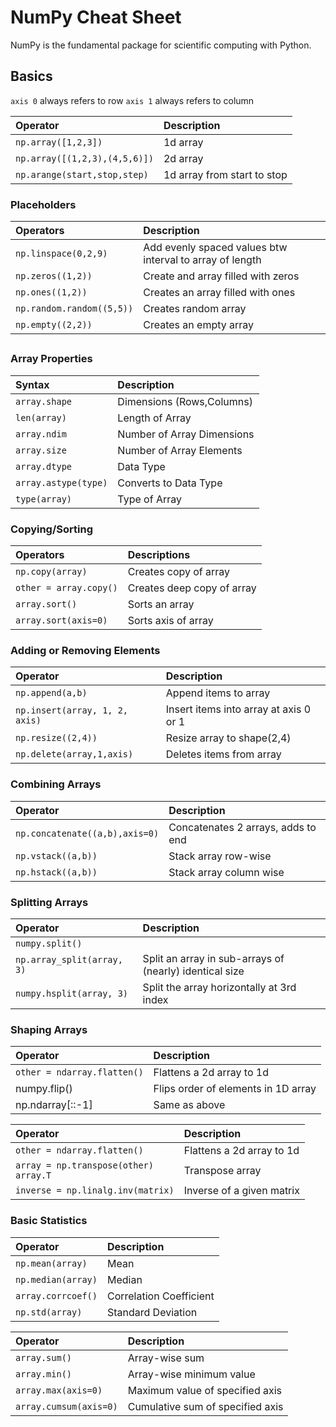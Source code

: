# NumPy Cheat Sheet

NumPy is the fundamental package for scientific computing with Python.



## Basics 

`axis 0` always refers to row 
`axis 1` always refers to column

| Operator     | Description   |
| :------------- | :------------- |
|`np.array([1,2,3])`|1d array|
|`np.array([(1,2,3),(4,5,6)])`|2d array|
|`np.arange(start,stop,step)`|1d array from start to stop|

### Placeholders 
| Operators | Description |
| :------------- | :------------- |
|`np.linspace(0,2,9)`|Add evenly spaced values btw interval to array of length |
|`np.zeros((1,2))`|Create and array filled with zeros|
|`np.ones((1,2))`|Creates an array filled with ones|
|`np.random.random((5,5))`|Creates random array|
|`np.empty((2,2))`|Creates an empty array|

## 
### Array Properties
|Syntax|Description|
|:-------------|:-------------|
|`array.shape`|Dimensions (Rows,Columns)|
|`len(array)`|Length of Array|
|`array.ndim`|Number of Array Dimensions|
|`array.size`|Number of Array Elements|
|`array.dtype`|Data Type|
|`array.astype(type)`|Converts to Data Type|
|`type(array)`|Type of Array|

### Copying/Sorting 
| Operators | Descriptions     |
| :------------- | :------------- |
|`np.copy(array)`|Creates copy of array|
|`other = array.copy()`|Creates deep copy of array|
|`array.sort()`|Sorts an array|
|`array.sort(axis=0)`|Sorts axis of array|

### Adding or Removing Elements 
|Operator|Description|
|:-----------|:--------|
|`np.append(a,b)`|Append items to array|
|`np.insert(array, 1, 2, axis)`|Insert items into array at axis 0 or 1|
|`np.resize((2,4))`|Resize array to shape(2,4)|
|`np.delete(array,1,axis)`|Deletes items from array|

### Combining Arrays 
|Operator|Description|
|:---------|:-------|
|`np.concatenate((a,b),axis=0)`|Concatenates 2 arrays, adds to end|
|`np.vstack((a,b))`|Stack array row-wise|
|`np.hstack((a,b))`|Stack array column wise|

### Splitting Arrays 
|Operator|Description|
|:---------|:-------|
|`numpy.split()`||
|`np.array_split(array, 3)`|Split an array in sub-arrays of (nearly) identical size|
|`numpy.hsplit(array, 3)`|Split the array horizontally at 3rd index|

### Shaping Arrays 
|Operator|Description|
|:---------|:-------|
|`other = ndarray.flatten()`|Flattens a 2d array to 1d|
|numpy.flip()|Flips order of elements in 1D array|
|np.ndarray[::-1]|Same as above|

|Operator|Description|
|:--------|:--------|
|`other = ndarray.flatten()`|Flattens a 2d array to 1d|
|`array = np.transpose(other)`</br> `array.T` |Transpose array|
|`inverse = np.linalg.inv(matrix)`|Inverse of a given matrix|
### Basic Statistics 
| Operator | Description    |
| :------------- | :------------- |
|`np.mean(array)`|Mean|
|`np.median(array)`|Median|
|`array.corrcoef()`|Correlation Coefficient|
|`np.std(array)`|Standard Deviation|

| Operator | Description    |
| :------------- | :------------- |
|`array.sum()`|Array-wise sum|
|`array.min()`|Array-wise minimum value|
|`array.max(axis=0)`|Maximum value of specified axis|
|`array.cumsum(axis=0)`|Cumulative sum of specified axis|




